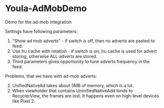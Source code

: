 # Youla-AdMobDemo
Demo for the ad-mob integration

Settings have following parameters:
1. "Show ad mob adverts" - if switch is off, then no adverts are pasted to feed.
2. Use lru cache with rotation - if switch is on, lru cache is used for advert storing, otherwise ALL adverts are stored.
3. Third parameters gives opportunity to tune adverts frequency in the feed.

Problems, that we have with ad-mob adverts:
1. UnifiedNativeAd takes about 3MB of memory, which is a lot.
2. When viewholder that contains UninifiedNativeAdd binds to RecyclerView, the frames are lost. 
It happens even on high-level devices like Pixel 2.
